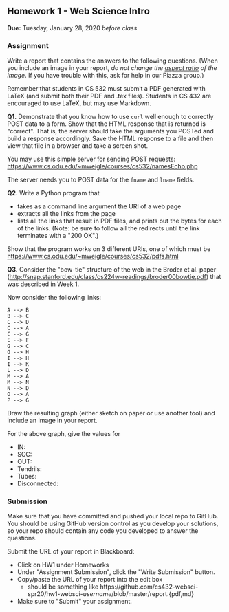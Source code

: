 ## Homework 1 - Web Science Intro
**Due:** Tuesday, January 28, 2020 *before class*

### Assignment

Write a report that contains the answers to the following questions. (When you include an image in your report, *do not change the [aspect ratio](https://en.wikipedia.org/wiki/Aspect_ratio_(image)) of the image*. If you have trouble with this, ask for help in our Piazza group.)

Remember that students in CS 532 must submit a PDF generated with LaTeX (and submit both their PDF and .tex files).  Students in CS 432 are encouraged to use LaTeX, but may use Markdown.  

**Q1.**  Demonstrate that you know how to use `curl` well enough to correctly POST data to a form.  Show that the HTML response that
is returned is "correct".  That is, the server should take the arguments you POSTed and build a response accordingly.  Save the
HTML response to a file and then view that file in a browser and take a screen shot.

You may use this simple server for sending POST requests: https://www.cs.odu.edu/~mweigle/courses/cs532/namesEcho.php

The server needs you to POST data for the `fname` and `lname` fields.

**Q2.**  Write a Python program that
* takes as a command line argument the URI of a web page
* extracts all the links from the page
* lists all the links that result in PDF files, and prints out the bytes for each of the links.  (Note: be sure to follow all the redirects until the link terminates with a "200 OK".)

Show that the program works on 3 different URIs, one of which must be https://www.cs.odu.edu/~mweigle/courses/cs532/pdfs.html

**Q3.**  Consider the "bow-tie" structure of the web in the Broder et al. paper (http://snap.stanford.edu/class/cs224w-readings/broder00bowtie.pdf) that was described in Week 1. 

Now consider the following links:

    A --> B
    B --> C
    C --> D
    C --> A
    C --> G
    E --> F
    G --> C
    G --> H
    I --> H
    I --> K
    L --> D
    M --> A
    M --> N
    N --> D
    O --> A
    P --> G 

Draw the resulting graph (either sketch on paper or use another tool) and include an image in your report.

For the above graph, give the values for
* IN: 
* SCC: 
* OUT: 
* Tendrils: 
* Tubes: 
* Disconnected:
    
### Submission

Make sure that you have committed and pushed your local repo to GitHub.  You should be using GitHub version control as you develop your solutions, so your repo should contain any code you developed to answer the questions.

Submit the URL of your report in Blackboard:

* Click on HW1 under Homeworks
* Under "Assignment Submission", click the "Write Submission" button.
* Copy/paste the URL of your report into the edit box
  * should be something like https<nolink>://github.com/cs432-websci-spr20/hw1-websci-*username*/blob/master/report.{pdf,md}
* Make sure to "Submit" your assignment.
